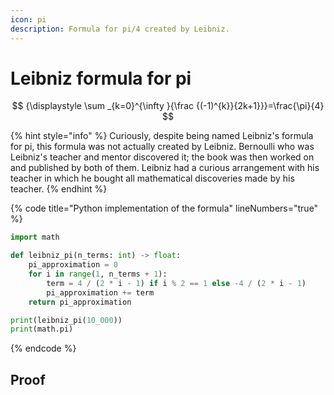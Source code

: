 ```yaml
---
icon: pi
description: Formula for pi/4 created by Leibniz.
---
```


# Leibniz formula for pi

$$
{\displaystyle \sum _{k=0}^{\infty }{\frac {(-1)^{k}}{2k+1}}}=\frac{\pi}{4}
$$

{% hint style="info" %}
Curiously, despite being named Leibniz's formula for pi, this formula was not actually created by Leibniz. Bernoulli who was Leibniz's teacher and mentor discovered it; the book was then worked on and published by both of them. Leibniz had a curious arrangement with his teacher in which he bought all mathematical discoveries made by his teacher.
{% endhint %}

{% code title="Python implementation of the formula" lineNumbers="true" %}
```python
import math

def leibniz_pi(n_terms: int) -> float:
    pi_approximation = 0
    for i in range(1, n_terms + 1):
        term = 4 / (2 * i - 1) if i % 2 == 1 else -4 / (2 * i - 1)
        pi_approximation += term
    return pi_approximation

print(leibniz_pi(10_000))
print(math.pi)
```
{% endcode %}

## Proof
